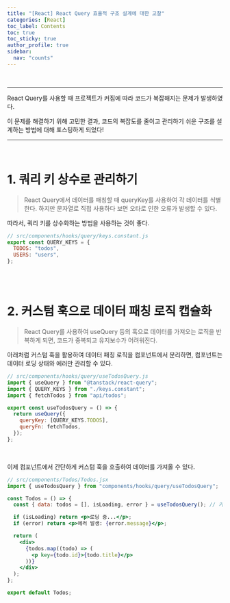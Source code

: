 ```yaml
---
title: "[React] React Query 효율적 구조 설계에 대한 고찰"
categories: [React]
toc_label: Contents
toc: true
toc_sticky: true
author_profile: true
sidebar:
  nav: "counts"
---
```


<br>

---

React Query를 사용할 때 프로젝트가 커짐에 따라 코드가 복잡해지는 문제가 발생하였다.

이 문제를 해결하기 위해 고민한 결과, 코드의 복잡도를 줄이고 관리하기 쉬운 구조를 설계하는 방법에 대해 포스팅하게 되었다!

---

<br>

# 1. 쿼리 키 상수로 관리하기

> React Query에서 데이터를 패칭할 때 queryKey를 사용하여 각 데이터를 식별한다. 하지만 문자열로 직접 사용하다 보면 오타로 인한 오류가 발생할 수 있다.

따라서, 쿼리 키를 상수화하는 방법을 사용하는 것이 좋다.

```jsx
// src/components/hooks/query/keys.constant.js
export const QUERY_KEYS = {
  TODOS: "todos",
  USERS: "users",
};
```

<br><br>

# 2. 커스텀 훅으로 데이터 패칭 로직 캡슐화

> React Query를 사용하여 useQuery 등의 훅으로 데이터를 가져오는 로직을 반복하게 되면, 코드가 중복되고 유지보수가 어려워진다.

아래처럼 커스텀 훅을 활용하여 데이터 패칭 로직을 컴포넌트에서 분리하면, 컴포넌트는 데이터 로딩 상태와 에러만 관리할 수 있다.

```jsx
// src/components/hooks/query/useTodosQuery.js
import { useQuery } from "@tanstack/react-query";
import { QUERY_KEYS } from "./keys.constant";
import { fetchTodos } from "api/todos";

export const useTodosQuery = () => {
  return useQuery({
    queryKey: [QUERY_KEYS.TODOS],
    queryFn: fetchTodos,
  });
};
```

<br>

이제 컴포넌트에서 간단하게 커스텀 훅을 호출하여 데이터를 가져올 수 있다.

```jsx
// src/components/Todos/Todos.jsx
import { useTodosQuery } from "components/hooks/query/useTodosQuery";

const Todos = () => {
  const { data: todos = [], isLoading, error } = useTodosQuery(); // 커스텀 훅 호출

  if (isLoading) return <p>로딩 중...</p>;
  if (error) return <p>에러 발생: {error.message}</p>;

  return (
    <div>
      {todos.map((todo) => (
        <p key={todo.id}>{todo.title}</p>
      ))}
    </div>
  );
};

export default Todos;
```

<br>
